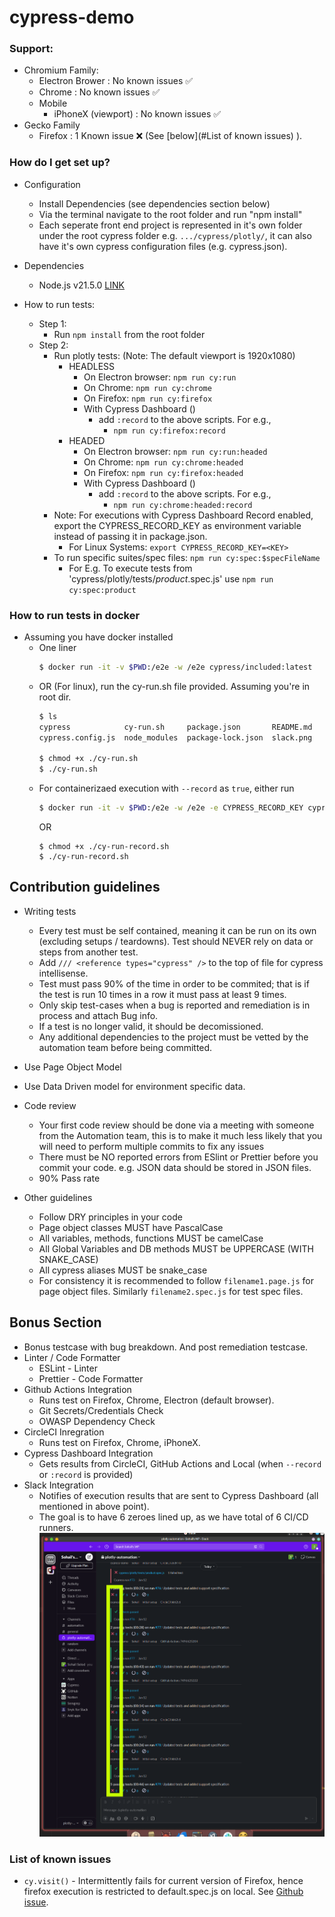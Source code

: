 # cypress-demo
### Support:
  - Chromium Family:
    - Electron Brower : No known issues ✅
    - Chrome : No known issues ✅
    - Mobile
      - iPhoneX (viewport) : No known issues ✅
  - Gecko Family
    - Firefox : 1 Known issue ❌ (See [below](#List of known issues) ).


### How do I get set up? ###
* Configuration
  - Install Dependencies (see dependencies section below)
  - Via the terminal navigate to the root folder and run "npm install"
  - Each seperate front end project is represented in it's own folder under the root cypress folder e.g. `.../cypress/plotly/`, it can also have it's own cypress configuration files (e.g. cypress.json).

* Dependencies
    * Node.js v21.5.0 [LINK](https://nodejs.org/en/)

* How to run tests:
  * Step 1:
    * Run `npm install` from the root folder
  * Step 2:
    * Run plotly tests: (Note: The default viewport is 1920x1080)
      * HEADLESS
        * On Electron browser: `npm run cy:run`
        * On Chrome: `npm run cy:chrome`
        * On Firefox: `npm run cy:firefox`
        * With Cypress Dashboard ()
          * add `:record` to the above scripts. For e.g.,
            * `npm run cy:firefox:record`
      * HEADED
        * On Electron browser: `npm run cy:run:headed`
        * On Chrome: `npm run cy:chrome:headed`
        * On Firefox: `npm run cy:firefox:headed`
        * With Cypress Dashboard ()
          * add `:record` to the above scripts. For e.g.,
            * `npm run cy:chrome:headed:record`
    * Note: For executions with Cypress Dashboard Record enabled, export the CYPRESS_RECORD_KEY as environment variable instead of passing it in package.json.
      - For Linux Systems: `export CYPRESS_RECORD_KEY=<KEY>`
    * To run specific suites/spec files: `npm run cy:spec:$specFileName` 
      - For E.g. To execute tests from 'cypress/plotly/tests/*product*.spec.js' use `npm run cy:spec:product`

### How to run tests in docker
* Assuming you have docker installed
  * One liner
    ```bash
    $ docker run -it -v $PWD:/e2e -w /e2e cypress/included:latest
    ```
  * OR (For linux), run the cy-run.sh file provided. Assuming you're in root dir.
    ```bash
    $ ls
    cypress            cy-run.sh     package.json       README.md
    cypress.config.js  node_modules  package-lock.json  slack.png

    $ chmod +x ./cy-run.sh
    $ ./cy-run.sh
    ```
  * For containerizaed execution with `--record` as `true`, either run
    ```bash
    $ docker run -it -v $PWD:/e2e -w /e2e -e CYPRESS_RECORD_KEY cypress/included:latest --record
    ```
    OR
    ```
    $ chmod +x ./cy-run-record.sh
    $ ./cy-run-record.sh
    ```

## Contribution guidelines 
* Writing tests
  * Every test must be self contained, meaning it can be run on its own (excluding setups / teardowns). Test should NEVER rely on data or steps from another test.
  * Add `/// <reference types="cypress" />` to the top of file for cypress intellisense.
  * Test must pass 90% of the time in order to be commited; that is if the test is run 10 times in a row it must pass at least 9 times.
  * Only skip test-cases when a bug is reported and remediation is in process and attach Bug info.
  * If a test is no longer valid, it should be decomissioned. 
  * Any additional dependencies to the project must be vetted by the automation team before being committed.
 * Use Page Object Model
 * Use Data Driven model for environment specific data.

* Code review
  * Your first code review should be done via a meeting with someone from the Automation team, this is to make it much less likely that you will need to perform multiple commits to fix any issues
  * There must be NO reported errors from ESlint or Prettier before you commit your code. e.g. JSON data should be stored in JSON files.
  * 90% Pass rate

* Other guidelines
  * Follow DRY principles in your code
  * Page object classes MUST have PascalCase
  * All variables, methods, functions MUST be camelCase
  * All Global Variables and DB methods MUST be UPPERCASE (WITH SNAKE_CASE)
  * All cypress aliases MUST be snake_case
  * For consistency it is recommended to follow `filename1.page.js` for page object files. Similarly `filename2.spec.js` for test spec files.


## Bonus Section
- Bonus testcase with bug breakdown. And post remediation testcase.
- Linter / Code Formatter
  - ESLint - Linter
  - Prettier - Code Formatter
- Github Actions Integration
  - Runs test on Firefox, Chrome, Electron (default browser).
  - Git Secrets/Credentials Check
  - OWASP Dependency Check
- CircleCI Inregration
  - Runs test on Firefox, Chrome, iPhoneX.
- Cypress Dashboard Integration
  - Gets results from CircleCI, GitHub Actions and Local (when `--record` or `:record` is provided)
- Slack Integration
  - Notifies of execution results that are sent to Cypress Dashboard (all mentioned in above point).
  - The goal is to have 6 zeroes lined up, as we have total of 6 CI/CD runners.
      ![Alt text](slack.png)



### List of known issues
* `cy.visit()` - Intermittently fails for current version of Firefox, hence firefox execution is restricted to default.spec.js on local. See [Github issue](https://github.com/cypress-io/cypress/issues/2938).
